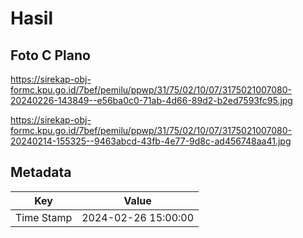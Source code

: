 # Hasil

## Foto C Plano

https://sirekap-obj-formc.kpu.go.id/7bef/pemilu/ppwp/31/75/02/10/07/3175021007080-20240226-143849--e56ba0c0-71ab-4d66-89d2-b2ed7593fc95.jpg

https://sirekap-obj-formc.kpu.go.id/7bef/pemilu/ppwp/31/75/02/10/07/3175021007080-20240214-155325--9463abcd-43fb-4e77-9d8c-ad456748aa41.jpg


## Metadata

| Key        | Value               |
| ---------- | ------------------- |
| Time Stamp | 2024-02-26 15:00:00 |



